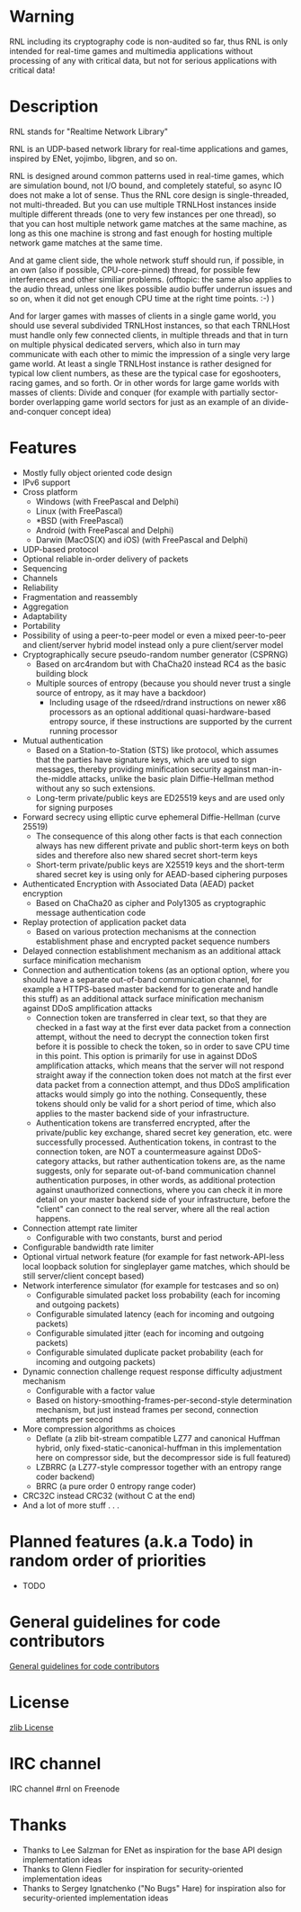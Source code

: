 # Warning

RNL including its cryptography code is non-audited so far, thus RNL is only intended for real-time games and multimedia applications without processing of any with critical data, but not for serious applications with critical data!

# Description

RNL stands for "Realtime Network Library" 
 
RNL is an UDP-based network library for real-time applications and games, inspired by ENet, yojimbo, libgren, and so on.

RNL is designed around common patterns used in real-time games, which are simulation bound, not I/O bound, and completely stateful, so async IO does not make a lot of sense. Thus the RNL core design is single-threaded, not multi-threaded. But you can use multiple TRNLHost instances inside multiple different threads (one to very few instances per one thread), so that you can host multiple network game matches at the same machine, as long as this one machine is strong and fast enough for hosting multiple network game matches at the same time.

And at game client side, the whole network stuff should run, if possible, in an own (also if possible, CPU-core-pinned) thread, for possible few interferences and other similiar problems. (offtopic: the same also applies to the audio thread, unless one likes possible audio buffer underrun issues and so on, when it did not get enough CPU time at the right time points. :-) )
 
And for larger games with masses of clients in a single game world, you should use several subdivided TRNLHost instances, so that each TRNLHost must handle only few connected clients, in multiple threads and that in turn on multiple physical dedicated servers, which also in turn may communicate with each other to mimic the impression of a single very large game world. At least a single TRNLHost instance is rather designed for typical low client numbers, as these
are the typical case for egoshooters, racing games, and so forth. Or in other words for large game worlds with masses of clients: Divide and conquer (for example with partially sector-border overlapping game world sectors for just as an example of an divide-and-conquer concept idea)
 
# Features

   - Mostly fully object oriented code design
   - IPv6 support
   - Cross platform
       - Windows (with FreePascal and Delphi)
       - Linux (with FreePascal)
       - *BSD (with FreePascal)
       - Android (with FreePascal and Delphi)
       - Darwin (MacOS(X) and iOS) (with FreePascal and Delphi)
   - UDP-based protocol
   - Optional reliable in-order delivery of packets
   - Sequencing
   - Channels
   - Reliability
   - Fragmentation and reassembly
   - Aggregation
   - Adaptability
   - Portability
   - Possibility of using a peer-to-peer model or even a mixed peer-to-peer and client/server hybrid model instead only a pure client/server model
   - Cryptographically secure pseudo-random number generator (CSPRNG)
       - Based on arc4random but with ChaCha20 instead RC4 as the basic building block
       - Multiple sources of entropy (because you should never trust a single source of
         entropy, as it may have a backdoor)
           - Including usage of the rdseed/rdrand instructions on newer x86 processors as an optional additional quasi-hardware-based entropy source, if these instructions are supported by the current running processor
   - Mutual authentication
       - Based on a Station-to-Station (STS) like protocol, which assumes that the parties have signature keys, which are used to sign messages, thereby providing minification security against man-in-the-middle attacks, unlike the basic plain Diffie-Hellman method without any so such extensions.
       - Long-term private/public keys are ED25519 keys and are used only for signing purposes
   - Forward secrecy using elliptic curve ephemeral Diffie-Hellman (curve 25519)
       - The consequence of this along other facts is that each connection always has new different private and public short-term keys on both sides and therefore also new shared secret short-term keys
       - Short-term private/public keys are X25519 keys and the short-term shared secret key is using only for AEAD-based ciphering purposes
   - Authenticated Encryption with Associated Data (AEAD) packet encryption
       - Based on ChaCha20 as cipher and Poly1305 as cryptographic message authentication code
   - Replay protection of application packet data
       - Based on various protection mechanisms at the connection establishment phase and encrypted packet sequence numbers
   - Delayed connection establishment mechanism as an additional attack surface minification mechanism
   - Connection and authentication tokens (as an optional option, where you should have a separate out-of-band communication channel, for example a HTTPS-based master backend for to generate and handle this stuff) as an additional attack surface minification mechanism against DDoS amplification attacks
       - Connection token are transferred in clear text, so that they are checked in a fast way at the first ever data packet from a connection attempt, without the need to decrypt the connection token first before it is possible to check the token, so in order to save CPU time in this point. This option is primarily for use in against DDoS amplification attacks, which means that the server will not respond straight away if the connection token does not match at the first ever data packet from a connection attempt, and thus DDoS amplification attacks would simply go into the nothing. Consequently, these tokens should only be valid for a short period of time, which also applies to the master backend side of your infrastructure.
       - Authentication tokens are transferred encrypted, after the private/public key exchange, shared secret key generation, etc. were successfully processed. Authentication tokens, in contrast to the connection token, are NOT a countermeasure against DDoS-category attacks, but rather authentication tokens are, as the name suggests, only for separate out-of-band communication channel authentication purposes, in other words, as additional protection against unauthorized connections, where you can check it in more detail on your master backend side of your infrastructure, before the "client" can connect to the real server, where all the real action happens.
   - Connection attempt rate limiter
       - Configurable with two constants, burst and period
   - Configurable bandwidth rate limiter
   - Optional virtual network feature (for example for fast network-API-less local loopback solution for singleplayer game matches, which should be still server/client concept based)
   - Network interference simulator (for example for testcases and so on)
       - Configurable simulated packet loss probability (each for incoming and outgoing packets)
       - Configurable simulated latency (each for incoming and outgoing packets)
       - Configurable simulated jitter (each for incoming and outgoing packets)
       - Configurable simulated duplicate packet probability (each for incoming and outgoing packets)
   - Dynamic connection challenge request response difficulty adjustment mechanism
       - Configurable with a factor value
       - Based on history-smoothing-frames-per-second-style determination mechanism, but just instead frames per second, connection attempts per second
   - More compression algorithms as choices
       - Deflate (a zlib bit-stream compatible LZ77 and canonical Huffman hybrid, only fixed-static-canonical-huffman in this implementation here on compressor side, but the decompressor side is full featured)
       - LZBRRC (a LZ77-style compressor together with an entropy range coder backend)
       - BRRC (a pure order 0 entropy range coder)
   - CRC32C instead CRC32 (without C at the end)
   - And a lot of more stuff  . . .

# Planned features (a.k.a Todo) in random order of priorities

   - TODO

# General guidelines for code contributors 

[General guidelines for code contributors](CONTRIBUTING.md)

# License

[zlib License](LICENSE)

# IRC channel

IRC channel #rnl on Freenode

 # Thanks

   - Thanks to Lee Salzman for ENet as inspiration for the base API design implementation ideas
   - Thanks to Glenn Fiedler for inspiration for security-oriented implementation ideas
   - Thanks to Sergey Ignatchenko ("No Bugs" Hare) for inspiration also for security-oriented implementation ideas

